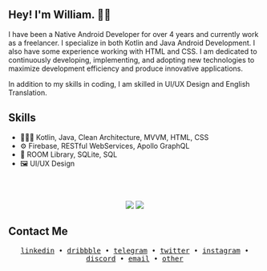 ## Hey! I'm William. 👋🏻
I have been a Native Android Developer for over 4 years and currently work as a freelancer. I specialize in both Kotlin and Java Android Development. I also have some experience working with HTML and CSS.
I am dedicated to continuously developing, implementing, and adopting new technologies to maximize development efficiency and produce innovative applications.

In addition to my skills in coding, I am skilled in UI/UX Design and English Translation.

## Skills
- 👨🏻‍💻 Kotlin, Java, Clean Architecture, MVVM, HTML, CSS
- ⚙️ Firebase, RESTful WebServices, Apollo GraphQL
- 💽 ROOM Library, SQLite, SQL
- 🖼️ UI/UX Design

##
<br/>
<p align="center">
	<img src="https://github-readme-stats.vercel.app/api?username=WilliamGates99&theme=blue-green&count_private=true&show_icons=true&hide_border=true" >
	<img src="https://github-readme-streak-stats.herokuapp.com?user=WilliamGates99&theme=blue-green&hide_border=true&date_format=M%20j%5B%2C%20Y%5D" >
</p>

## Contact Me
<p align="center">
  <samp>
    <a href="https://linkedin.com/in/WilliamGates99">linkedin</a> •
    <a href="https://dribbble.com/WilliamGates99">dribbble</a> •
    <a href="https://t.me/WilliamGates99">telegram</a> •
		<a href="https://twitter.com/WilliamGates99">twitter</a> •
		<a href="https://instagram.com/WilliamGates99">instagram</a> •
    <a href="https://discord.com/users/289402493824401408">discord</a> •
    <a href="mailto:william.gates.3299@gmail.com">email</a> •
    <a href="https://bio.link/WilliamGates99">other</a>
  </samp>
</p>
